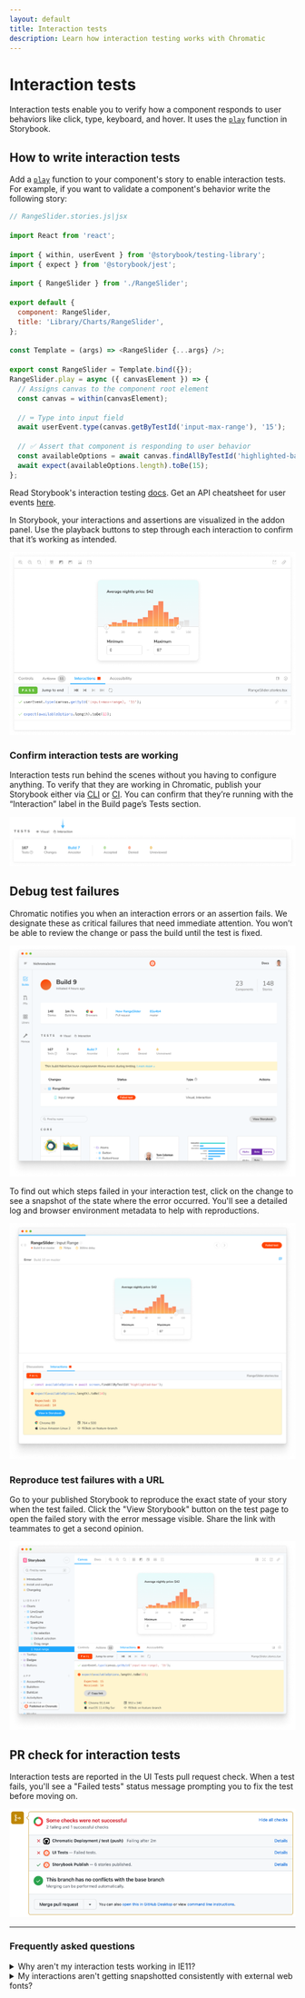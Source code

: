 ```yaml
---
layout: default
title: Interaction tests
description: Learn how interaction testing works with Chromatic
---
```


# Interaction tests

Interaction tests enable you to verify how a component responds to user behaviors like click, type, keyboard, and hover. It uses the [`play`](https://storybook.js.org/docs/react/writing-stories/play-function) function in Storybook.

## How to write interaction tests

Add a [`play`](https://storybook.js.org/docs/react/writing-stories/play-function) function to your component's story to enable interaction tests. For example, if you want to validate a component's behavior write the following story:

```js
// RangeSlider.stories.js|jsx

import React from 'react';

import { within, userEvent } from '@storybook/testing-library';
import { expect } from '@storybook/jest';

import { RangeSlider } from './RangeSlider';

export default {
  component: RangeSlider,
  title: 'Library/Charts/RangeSlider',
};

const Template = (args) => <RangeSlider {...args} />;

export const RangeSlider = Template.bind({});
RangeSlider.play = async ({ canvasElement }) => {
  // Assigns canvas to the component root element
  const canvas = within(canvasElement);

  // ⌨️ Type into input field
  await userEvent.type(canvas.getByTestId('input-max-range'), '15');

  // ✅ Assert that component is responding to user behavior
  const availableOptions = await canvas.findAllByTestId('highlighted-bar');
  await expect(availableOptions.length).toBe(15);
};
```

<div class="aside">

Read Storybook's interaction testing [docs](https://storybook.js.org/docs/react/writing-tests/interaction-testing). Get an API cheatsheet for user events [here](https://storybook.js.org/docs/react/writing-tests/interaction-testing#api-for-user-events).

</div>

In Storybook, your interactions and assertions are visualized in the addon panel. Use the playback buttons to step through each interaction to confirm that it’s working as intended.

![Storybook passed tests](img/interaction-test-storybook-canvas-passed-test.png)

### Confirm interaction tests are working

Interaction tests run behind the scenes without you having to configure anything. To verify that they are working in Chromatic, publish your Storybook either via [CLI](cli) or [CI](ci). You can confirm that they’re running with the “Interaction” label in the Build page’s Tests section.

![Confirm interaction test run in the build summary](img/interaction-test-buildsummary-confirm.png)

## Debug test failures

Chromatic notifies you when an interaction errors or an assertion fails. We designate these as critical failures that need immediate attention. You won’t be able to review the change or pass the build until the test is fixed.

![Build page with failed interaction test](img/interaction-build-screen-failed-test.png)

To find out which steps failed in your interaction test, click on the change to see a snapshot of the state where the error occurred. You'll see a detailed log and browser environment metadata to help with reproductions.

![Test page with failed interaction test](img/interaction-test-screen-failed-test.png)

### Reproduce test failures with a URL

Go to your published Storybook to reproduce the exact state of your story when the test failed. Click the "View Storybook" button on the test page to open the failed story with the error message visible. Share the link with teammates to get a second opinion.

![Storybook with failed interaction test](img/interaction-test-storybook-failed-test.png)

## PR check for interaction tests

Interaction tests are reported in the UI Tests pull request check. When a test fails, you'll see a "Failed tests" status message prompting you to fix the test before moving on.

![Failed interaction tests in CI](img/interaction-pr-check-failed-test.png)

---

### Frequently asked questions

<details>
<summary>Why aren't my interaction tests working in IE11?</summary>

IE11 has entered the end of life and isn't supported by the instrumented libraries that Chromatic relies upon to run interaction tests. We recommend previewing your tests using the other available browsers (e.g., Firefox, Chrome).

</details>

<details>
<summary>My interactions aren't getting snapshotted consistently with external web fonts?</summary>

Interactions run as soon as the DOM loads. But external resources like web fonts can load before or after the interaction runs depending on network latency. This can cause dialogs, tooltips, and menus to change position.

We recommend [preloading fonts](resource-loading#loading-custom-fonts) to ensure they're available when the DOM renders. If preloading is not possible, try adding a [delay before running interactions](delay#use-an-assertion-to-delay-snapshot-capture).

</details>
